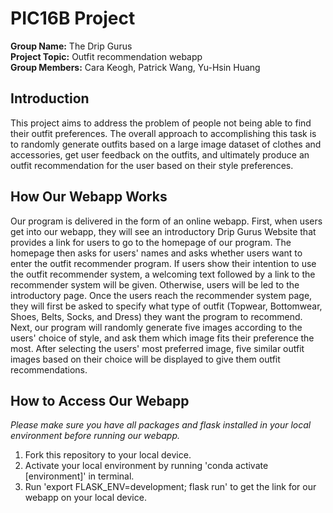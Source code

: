 # PIC16B Project

**Group Name:** The Drip Gurus <br>
**Project Topic:** Outfit recommendation webapp <br>
**Group Members:** Cara Keogh, Patrick Wang, Yu-Hsin Huang <br>

## Introduction
This project aims to address the problem of people not being able to find their outfit preferences. The overall approach to accomplishing this task is to randomly generate outfits based on a large image dataset of clothes and accessories, get user feedback on the outfits, and ultimately produce an outfit recommendation for the user based on their style preferences.

## How Our Webapp Works
Our program is delivered in the form of an online webapp.
First, when users get into our webapp, they will see an introductory Drip Gurus Website that provides a link for users to go to the homepage of our program. The homepage then asks for users' names and asks whether users want to enter the outfit recommender program. If users show their intention to use the outfit recommender system, a welcoming text followed by a link to the recommender system will be given. Otherwise, users will be led to the introductory page. Once the users reach the recommender system page, they will first be asked to specify what type of outfit (Topwear, Bottomwear, Shoes, Belts, Socks, and Dress) they want the program to recommend. Next, our program will randomly generate five images according to the users' choice of style, and ask them which image fits their preference the most. After selecting the users' most preferred image, five similar outfit images based on their choice will be displayed to give them outfit recommendations.

## How to Access Our Webapp
*Please make sure you have all packages and flask installed in your local environment before running our webapp.* <br>
1. Fork this repository to your local device. 
2. Activate your local environment by running 'conda activate [environment]' in terminal. 
3. Run 'export FLASK_ENV=development; flask run' to get the link for our webapp on your local device.